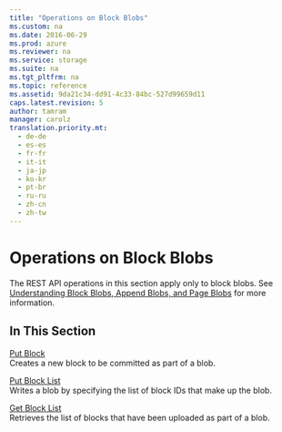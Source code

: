 ```yaml
---
title: "Operations on Block Blobs"
ms.custom: na
ms.date: 2016-06-29
ms.prod: azure
ms.reviewer: na
ms.service: storage
ms.suite: na
ms.tgt_pltfrm: na
ms.topic: reference
ms.assetid: 9da21c34-dd91-4c33-84bc-527d99659d11
caps.latest.revision: 5
author: tamram
manager: carolz
translation.priority.mt: 
  - de-de
  - es-es
  - fr-fr
  - it-it
  - ja-jp
  - ko-kr
  - pt-br
  - ru-ru
  - zh-cn
  - zh-tw
---
```

# Operations on Block Blobs
The REST API operations in this section apply only to block blobs. See [Understanding Block Blobs, Append Blobs, and Page Blobs](../fileservices/Understanding-Block-Blobs--Append-Blobs--and-Page-Blobs.md) for more information.  
  
## In This Section  
 [Put Block](../fileservices/Put-Block.md)  
 Creates a new block to be committed as part of a blob.  
  
 [Put Block List](../fileservices/Put-Block-List.md)  
 Writes a blob by specifying the list of block IDs that make up the blob.  
  
 [Get Block List](../fileservices/Get-Block-List.md)  
 Retrieves the list of blocks that have been uploaded as part of a blob.